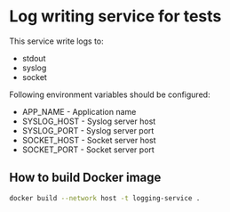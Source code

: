 # Log writing service for tests

This service write logs to:

- stdout
- syslog
- socket

Following environment variables should be configured:

- APP_NAME - Application name
- SYSLOG_HOST - Syslog server host
- SYSLOG_PORT - Syslog server port
- SOCKET_HOST - Socket server host
- SOCKET_PORT - Socket server port

## How to build Docker image

```bash
docker build --network host -t logging-service .
```
